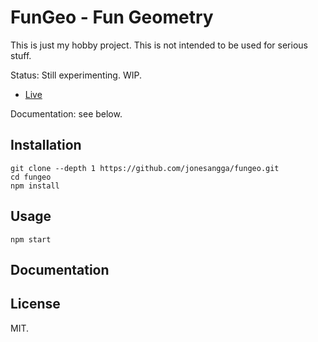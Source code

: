 # FunGeo - Fun Geometry

This is just my hobby project. This is not intended to be used for serious stuff.

Status: Still experimenting. WIP.

- [Live](https://jonesangga.github.io/fungeo/)

Documentation: see below.

## Installation

```
git clone --depth 1 https://github.com/jonesangga/fungeo.git
cd fungeo
npm install
```

## Usage

```
npm start
```

## Documentation

## License

MIT.
